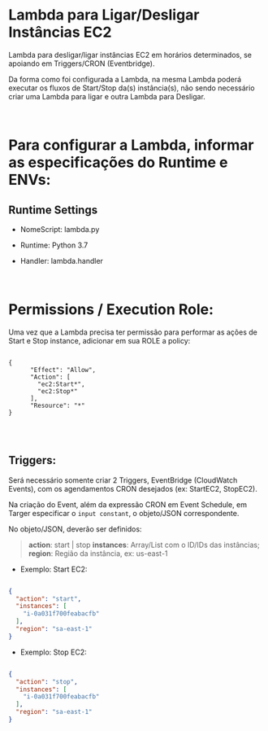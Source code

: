 # Lambda para Ligar/Desligar Instâncias EC2

Lambda para desligar/ligar instâncias EC2 em horários determinados, se apoiando em Triggers/CRON (Eventbridge).

Da forma como foi configurada a Lambda, na mesma Lambda poderá executar os fluxos de Start/Stop da(s) instância(s), não sendo necessário criar uma Lambda para ligar e outra Lambda para Desligar.


&nbsp;

# Para configurar a Lambda, informar as especificações do Runtime e ENVs:

## Runtime Settings

- NomeScript: lambda.py

- Runtime: Python 3.7

- Handler: lambda.handler

&nbsp;


# Permissions / Execution Role:

Uma vez que a Lambda precisa ter permissão para performar as ações de Start e Stop instance, adicionar em sua ROLE a policy:

```

{
      "Effect": "Allow",
      "Action": [
        "ec2:Start*",
        "ec2:Stop*"
      ],
      "Resource": "*"
}


```

&nbsp;


## Triggers:

Será necessário somente criar 2 Triggers, EventBridge (CloudWatch Events), com os agendamentos CRON desejados (ex: StartEC2, StopEC2).

Na criação do Event, além da expressão CRON em Event Schedule, em Targer especificar o `input constant`, o objeto/JSON correspondente.

No objeto/JSON, deverão ser definidos:

> **action**: start | stop
> **instances**: Array/List com o ID/IDs das instâncias;
> **region**: Região da instância, ex: us-east-1


- Exemplo: Start EC2:

```json

{
  "action": "start",
  "instances": [
    "i-0a031f700feabacfb"
  ],
  "region": "sa-east-1"
}


```


- Exemplo: Stop EC2:

```json

{
  "action": "stop",
  "instances": [
    "i-0a031f700feabacfb"
  ],
  "region": "sa-east-1"
}


```
